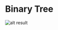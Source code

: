 # Binary Tree
![alt result](https://github.com/Gary-Yaral/Binary-Tree/blob/master/assets/binary_tree.jpg?raw=true)
